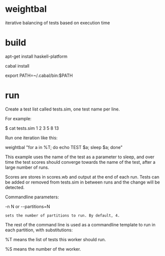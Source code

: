 weightbal
=========

iterative balancing of tests based on execution time

build
=====
apt-get install haskell-platform

cabal install

export PATH=~/.cabal/bin:$PATH

run
===

Create a test list called tests.sim, one test name per line.

For example:

$ cat tests.sim
1
2
3
5
8
13

Run one iteration like this:

 weightbal "for a in %T; do echo TEST \$a; sleep \$a; done"

This example uses the name of the test as a parameter to sleep,
and over time the test scores should converge towards the
name of the test, after a large number of runs.

Scores are stores in scores.wb and output at the end of
each run. Tests can be added or removed from tests.sim
in between runs and the change will be detected.

Commandline parameters:

  -n N or --partitions=N

    sets the number of partitions to run. By default, 4.

The rest of the command line is used as a commandline
template to run in each partition, with substitutions:

  %T means the list of tests this worker should run.

  %S means the number of the worker.


